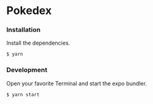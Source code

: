 # Pokedex

### Installation

Install the dependencies.

```sh
$ yarn
```

### Development

Open your favorite Terminal and start the expo bundler.

```sh
$ yarn start
```

